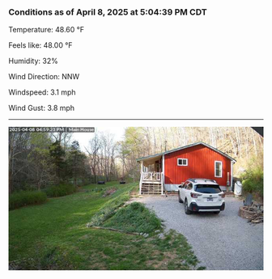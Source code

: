 ### Conditions as of April 8, 2025 at 5:04:39 PM CDT 

Temperature: 48.60 &deg;F

Feels like: 48.00 &deg;F

Humidity: 32%

Wind Direction: NNW

Windspeed: 3.1 mph

Wind Gust: 3.8 mph

---

<img src="./images/latest.jpeg"/>

